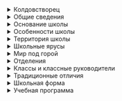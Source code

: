 <details>
<summary>Колдовстворец</summary>
Школа Ведовства Колдовстворец (англ. Koldovstvoretz School of Witchcraft) — российское магическое учебное заведение, обучающее волшебников и волшебниц.

Колдовстворец является традиционным выбором для образования у магов, живущих в России. Также принимает учеников из Беларуси, Украины, Казахстана, Узбекистана, Азербайджана, Армении и других стран бывшего СССР.

</details>
<details>
<summary>Общие сведения</summary>

Колдовстворец является самой крупной школой магии на территории бывших советских стран, а так же входит в список пяти самых древних магических заведений Азии. 
Несмотря на существование в России других магических учреждений, в Колдовстворец отправляется порядка 90% юных волшебников и волшебниц.

Школа располагается в среднеуральских горах, на Медной Горе, вблизи географической границы частей света Европа-Азия. Школа целиком располагается внутри горы и образует подземный комплекс. 
Местоположение Колдовстворца общеизвестно, однако внутрь горы нельзя найти вход, если гость ещё ни разу не проходил через Ворота Велеса.

Внутри горы территория школы располагается на отдельных ярусах.

В Российской Федерации обучение в магических школах является обязательным. Зачисление в школы (в том числе в Колдовстворец) осуществляется родителями ученика, если они маги, и автоматически, если ребёнок не из магической семьи. 
В последнем случае или в особых ситуациях к семье посылают специализированного работника Подземного двора.

Как и в большинстве стран Азии, обучение в Колдовстворце проходит проходит посредством магических перстней, а не палочек, как в Европе и США.

Количество учеников, обучающихся в Колдовстворце, разнится от года в год, но по средней статистике составляет порядка 4,5 тыс. студентов.

Обучение в школе трёхэтапное. В составе комплекса школы есть отделение для младших классов (1-4 классы); для младшеклассников выделен отдельный пансион и учебный корпус, их не распределяют на отделения и со старшими курсами они пересекаются только на общешкольных мероприятиях. Средние (5-9 классы) и старшие (10-12) классы имеют совместный пансион и обучение.

Обучение общеобразовательным предметам (теория чисел, планиметрия и т.д.) проходит на русском языке, однако родители учеников при зачислении ребёнка сами могут указать, какой язык он будет изучать в качестве основного на предмете изучения родного языка (на выбор предлагается русский и/или языки республик РФ: чувашский, якутский, бурятский, башкирский, коми и др.). В случае, если в качестве основного у ребёнка выбран родной язык, родителям будет предложено добавить в программу дополнительные часы русского языка.

К преподавателям в Колдовстворце принято обращаться по имени и отчеству.

Обучение в школе бесплатное. Фонд школы по умолчанию выдаёт ученикам книги, школьный инвентарь, форму и оплачивает получение кольца в Каменной палате, но если у учеников есть возможность, они могут купить всё необходимое сами.

</details>
<details>
<summary>Основание школы</summary>

Как школа, Колдовстворец был основан в начале XI века. 
До этого гора около тридцати лет служила укрытием для языческих волхвов и колдунов, бегущих с запада от насильного крещения в христианство, начавшегося в 988 г., а ещё ранее она являлась священным местом у уральских народов. 
Во время побега маги спасали артефакты, амулеты и идолов, а на Медной горе ассимилировались с местными верованиями, и со временем Колдовстворец стал местом, где сосредоточились самые развитые магические знания и практики. 
Единого основателя у школы не было: процесс передачи знаний от учителей к ученикам возник естественным путем, вытекая из огромного значения, которое обрёл для языческих магов Колдовстворец в историческом контексте.

Место было выбрано магами не случайно — гора Сакчинар считалась священным, “белым” местом у тюркских шаманов, народа манси и древних сибирских магов (в противовес “темной” вершине, располагающейся севернее в уральской цепи, горе Холатчахль). 
Задолго до основания школы, вершина Сакчинара уже была местом паломничества язычников; в летописях она называется “Хранилищем Всех Путей”, “Перстом Перуна” и “Белыми Вратами”.

</details>
<details>
<summary>Особенности школы</summary>
<details>
<summary>Магические перстни</summary>

Если на западе — преимущественно в США и в Европе — в качестве предметов, фокусирующих магическую энергию, 
используются волшебные палочки, то евразийские маги используют для этих целей фокусировщики, традиционные для восточных практик — магические кольца.

Такие кольца изготавливаются индивидуально для каждого ведуна и не подлежат использованию другими магами (редкое исключение составляют фамильные перстни, передающиеся из поколения в поколение), 
так что каждый ученик получает своё, выполненное на заказ кольцо. Всего в мире существует шесть мест, где возможно изготовление артефактов такой тонкой настройки. Они называются Палатами Мастеров:

Деревянная Палата, Украина;
Песчаная Палата, Казахстан;
Стеклянная Палата, Россия;
Нефритовая Палата, Китай;
Ледяная Палата, Непал;
Каменная Палата, Россия.

</details>
<details>
<summary>Хозяева Медной Горыи</summary>

Такого поста, как “директор школы” в Колдовстворце, на самом деле, не существует. Так действительно называют его в обиходе студенты и учителя, но официальный статус директоров и директрис звучит как Хозяева Медной Горы.

Это связано с тем, что изначально Колдовстворец — не школа, а святилище и место поклонений. Да и сейчас это не только школа, но и крупный магический культурный, политический и социальный центр.

Звание передаётся от главы к главе, что нашло отражение в русских сказках о хозяйке Медной Горы, владелице земных богатств, хранительнице тайн прекрасного и секретов высокого мастерства. 
Прообразом мифической хозяйки послужила вполне реальная Хозяйка, директриса Колдовстворца Алёна Малахитница, анимаг-ящерица.

Школа внутри Колдовстворца — лишь одно из учреждений внутри горы.

На самом деле, под названием "Колдовстворец" скрывается целый магический комплекс, несущий разные функции: например, на территории расположена Библиотека Ивана Грозного, являющаяся не частью школы, а отдельным государственным учреждением и, 
более того, одним из самых больших архивов магических книг в мире. Ради библиотеки многие колдуны приезжают в Колдовстворец и останавливаются в гостинице при студгородке, чтобы иметь возможность поработать с редчайшими книгами, 
которые запрещено выносить из залов.

Большой Лекторий открыт для гостей и слушателей из любых частей света, так же как и Средневосточный музей магических артефактов, 
Галерея Идолов (считается исторической ценностью, внесена в список охраны Международной Организации Сохранности Объектов Магической Истории и Культуры, МОСОМИК). 
На территории Колдовстворца действует МНИИ ЗИЯ — Магический Научно-Исследовательский Институт Зельеделия и Ядоварения (прозван "Амнезией"), а также филиал Московской Школы Трансгрессии и Телепортационной Магии. 
Не говоря уж о Каменной палате и Медном Бульваре — магическом жилом и торговом районе внутри горы.

До XIX века Колдовстворец являлся также площадкой для ежегодных заседаний Азиатского Форума Колдунов (АФК), Евразийской магической ассамблеи и других организаций, но после Конференции магов 1819 года тогдашний Хозяин Медной Горы настоял, 
чтобы все политические субъекты и их собрания были перенесены в отстраивающуюся после пожара 1812-го года Москву ("Больше пользы от вас будет" — прямая цитата), 
а в Колдовстворце остались только те, которые имеют отношение к магической науке и образованию.

Главой Колдовстворца — как комплекса учреждений — считается текущие Хозяин или Хозяйка Медной Горы, которым помогают заведующие по учебной части и несколько специалистов по организационной работе. 
Раз в квартал проводится заседание глав учреждений.

</details>
<details>
<summary>Самоуправление</summary>

Сильно развитое самоуправление — отличительная черта Колдовстворца. Педагоги почти не координируют внутреннюю общественную жизнь школы — этим по праву положено заниматься органам самоуправления.

Благодаря самоуправлению в Колдовстворце организована вся школьная жизнь: игры, эстафеты, фестивали, дискотеки, постановки, стенгазеты и так далее. 
Обычно школьными активистами становятся известные в среде подростки, обладающие соответствующими правами, привилегиями и обязанностями.

Самоуправление подразумевает под собой работу шести секторов на благо школы:

Председательский сектор;
Учебный сектор;
Оформительский сектор;
Спортивный сектор;
Трудовой сектор;
Культмассовый сектор.
Представитель сектора выбирается в каждом классе. Эти шестеро представителей от класса участвуют в Большом школьном совете, который состоит из ~450 учеников.

Каждый сектор, состоящий из представителей разных классов, имеет своего председателя; главный председатель, председатели учебного, оформительского, спортивного, трудового и культмассового секторов — ученики, 
разрабатывающие общий план внутренней школьной жизни и управляющие своими секторами. Вместе со своими заместителями они образуют КГУ — главный орган школьного самоуправления.

Помимо работы секторов в школьное самоуправление входит также Дисциплинарный комитет, формально подчиняющийся председателю КГУ.

</details>
</details>
<details>
<summary>Территория школы</summary>

Каждая школа магии ревностно охраняет свои секреты, и Колдовстворец отнюдь не исключение. Однако если о местоположении, допустим, 
Дурмстранга неизвестно совсем ничего, а студентам запрещено намекать на то, где находится их школа, то Колдовстворец вовсе не скрыт такой завесой тайны. 
При желании, можно легко узнать и об Уральских горах, и о вершине , но только вот незваному гостю по приезде эти знания ничего не дадут — он может сколько угодно блуждать в туманном лесу, покрывающем гору; 
заглянуть под каждый камень и в каждую пещеру, но так ничего и не найдёт.

Для незнакомца в школу существует один-единственный путь — ворота под головой Велеса, или Ворота Велеса.

Только пройдя под его головой в холл школы, гость сумеет увидеть и редкие окна, и купол Ярила, находящийся прямо в скалистом склоне, и другие редкие объекты на поверхности горы; сможет запомнить путь и вернуться. 
Говорят, в Колдовстворец много дверей, но в первый раз всегда нужно входить в Ворота Велеса — именно поэтому первоклассников всегда заводят в школу через них.

Сами Ворота можно найти только если гость идёт по приглашению Хозяев Медной Горы — или с кем-то, кто уже вхож в Колдовстворец. 
В противном случае, гость просто их не найдёт, хотя ворота расположены прямо в скальной стене на восточном склоне Сакчинара.

</details>
<details>
<summary>Школьные ярусы</summary>

Для того, чтобы попасть в школу, необходимо спуститься вниз по Центральному колодцу, затем пересечь Медный бульвар, чтобы попасть к Скважине. 
Платформы Скважины доставляют учеников и преподавателей к Воротам на Колесо — главный холл школы и первая школьная локация, которая встречает гостей Колдовстворца. 
Свободно войти на Колесо могут только ученики и педагоги: больше никто не допускается на Школьные ярусы. Родителям и родственникам, желающим навестить детей, оформляют пропуска.

Школьные ярусы состоят из множества мест: общежития, учебные классы, актовые залы, столовая и т.д. Здесь нет четкого деления на этажи, корпуса или крылья — школьные ярусы Колдовстворца хаотичны и не имеют линейной структуры комнат.

</details>
<details>
<summary>Мир под горой</summary>

Помимо учебной зоны на Школьных ярусах, в Колдовстворце существует несколько других больших ярусов:

- Медный бульвар — самый большой по площади ярус Колдовстворца.
	- Это настоящий район, заполненный магазинами, ресторанчиками, гостиницами, конторами и многим другим.
	- Здесь часто останавливаются родители учеников, приезжающие на несколько дней.
	- Популярное место туризма, а для учеников Колдовстворца — отдыха.
- Академгородок — открытая образовательная площадка.
	- Главные функции Академгородка: проведение лекций, семинаров, практикумов, мастер-классов и разных форумов и конвенций, которые в огромном количестве проводятся в Колдовстворце.
- Нижние Поля — второй по площади ярус Колдовстворца, и первый по занимаемому объёму: своды здесь настолько высокие, что теряются в темноте.
	- Нижние Поля представляют собой единую огромную площадь овальной формы, по периметру которой возвышаются исполинские здания учреждений федерального и национального значения.
	- Здесь же находится политический центр Колдовстворца и резиденция Хозяев Медной Горы — Подземный Двор.
- Башня — общежитие и жилое пространство студентов Высшего отделения.

</details>
<details>
<summary>Отделения</summary>

Ранее отделения в школе четко соответствовали культам языческих богов, поклонение которым с крещением Руси вынужденно перетекло на гору Сакчинар. Со временем Колдовстворец становился всё больше похож на классическое учебное заведение, многие культы ассимилировались, и к XV веку отделений осталось четыре: Дажбог, Сварог, Ярила и Хорс — каждый из которых соответствовал сезонной ипостаси солнца.

- Дажбог был выражением солнца летнего.
	- Отделение его имени собрало под своим крылом сердечных, проницательных и хорошо определяющих эмоции других.
- Ярила олицетворял собой весеннее солнце.
	- На его отделение попадали открытые новому опыту и на всех парах несущиеся к новым горизонтам.
- Хорс представлял зимнее солнце.
	- Ученики на соответствующем ему отделении отличались целеустремленностью и стремлением к успеху.
- Сварог отображал осеннее солнце.
	- Те, кто оказывался на этом отделении, всегда стремились к мудрости и самореализации.
	
Церемония распределения — Испытание Поиском — проходит вне школы. Детей переправляют на остров Ольхон посреди Байкала: там им предстоит за сутки найти Алатырь-камень. Око священного камня охватывает весь остров, видит каждое решение, которое принимают ученики в попытках его отыскать. Они, сами того не зная, демонстрируют камню свои мысли, мотивацию, приоритеты, а камень на этой основе распределяет их по отделениям.

</details>
<details>
<summary>Классы и классные руководители</summary>

На основе Испытания поиском поток поступающих-одногодок в Колдовстворце распределяется по отделениям: Сварог, Хорс, Ярила и Дажбог. Каждому классу на отделении присваивается своя буква: 5Д (5 класс Дажбога), 5С (5 класс Сварога), 5Х (5 класс Хорса) и 5Я (5 класс Ярила). В среднем в год в пятый класс в Колдовстворце поступает 350-500 учеников, следовательно, на одном отделении пятого класса оказывается по 90-115 человек. Это очень много детей для комфортного обучения в одном классе, так что внутри класса их разделяют на классы-группы: 5Д первая группа, 5Д вторая группа, 5Д третья группа и т.д. Каждому классу-группе (обычно просто "классу") назначается свой классный руководитель, который закрепляется за классом до самого выпуска.

Обычно на одной параллели бывает от 1 до 4 классов-групп на одном отделении, в зависимости от количества детей, поступавших и распределявшихся в этот год. Например, вполне может оказаться три класса Дажбога: 7Д-1, 7Д-2, 7Д-3. Количество классов-групп на каждом отделении может быть разное, их количество может не совпадать с количеством классов на этой же параллели другого отделения. Например, на параллели 8 классов может быть 3 группы 8Д, 2 группы 8Х, 2 группы 8С и 4 группы 8Я. Таким образом, на каждой параллели разное количество классов.

4 класса на одном отделении — довольно редкое явление, как и один. Гораздо чаще классов 2 или 3.

</details>
</details>
<details>
<summary>Традиционные отличия</summary>
</details>
<details>
<summary>Школьная форма</summary>

В Колдовстворце регламентировано обязательное ношение школьной формы установленного образца. В зависимости от отделения, ученикам предоставляется стандартный комплект из чёрных брюк, классической рубашки и форменный пиджак. В течение учебного дня её ношение является обязательным, однако после окончания уроков и на выходных можно носить свободную форму одежды. За тем, чтобы ученики носили форму, следят члены дисциплинарного комитета.

</details>
</details>
<details>
<summary>Учебная программа</summary>

В отличие от Хогвартса, в Колдовстворце делают большой упор на кругозор, эрудицию и грамотность детей: они должны уметь писать, знать страны, языки, классиков (как магических, так и простецовых), историю своей страны и республики, зарубежную историю и магическую историю, идущую в тесной связке с обычной. Никто из педагогов не будет делать ученику поблажку в незнании правил языка или географии, даже если тот трижды выдающийся волшебник.

Младшие классы (1-4 класс) не входят в обязательное образование, родители могут отказаться от первых четырёх лет обучения и обучать на дому, в другой магической или простецовой школе: в курсе начальной школы нет магических предметов, требующих практики, потому что постоянное целенаправленное использование магии до 10 лет может плохо повлиять на организм ребёнка.

В средней школе (5-9 класс) начинается обязательное магическое образование, которое должен получить каждый юный ведун. С 5 класса разрешается колдовать, идёт активная наработка опыта взаимодействия со своим кольцом. Это время закладки фундамента магических знаний: почти половина учебных часов уходит на четыре главные магические дисциплины: зельеделие, теорию магии, чаровство и принципы преобразования. Этот период школы - время получения базиса для наращивания дальнейших знаний.

В конце девятого класса ученики сдают Итоговый Колдовской Смотр (ИКС) — выпускной практический экзамен из средней школы.

Старшая школа (10-12 класс): обучение сосредотачивается на выборных элективах, оставляя в общем списке только основные дисциплины. Молодые люди уже могут определиться с направлением, которое они хотят изучать, если планируют продолжать обучение и получать высшее образование.

Для успешного окончания школы ведуны должны сдать Выпускную Квалификационную Работа (ВКР) — дипломный проект, разработку которого они начинают уже в 10 классе. Для подготовки ВКР нужно выбрать научного руководителя среди преподавателей.

Также после выпуска из школы в Колдовстворце можно поступить на Высшее отделение. Это особая ступень в образовании волшебника. Выпустившись из школы и защитив ВКР, маг может претендовать на получение международной степени, которая подтвердит, что он является молодым специалистом в выбранной им области и откроет ему двери в высшие учебные заведения или в конкретные организации (многие из серьёзных учреждений не берут на работу без степени). Получить степень можно и не поступая на Высшее отделение, однако Колдовстворец предлагает одни из лучших условий для её получения.
</details>